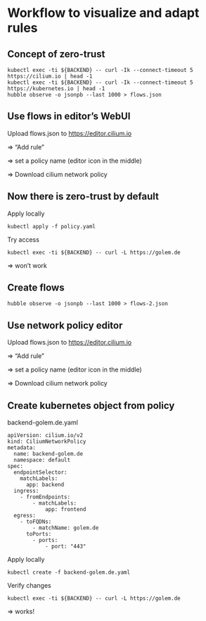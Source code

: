 # Workflow to visualize and adapt rules

## Concept of zero-trust

```
kubectl exec -ti ${BACKEND} -- curl -Ik --connect-timeout 5 https://cilium.io | head -1
kubectl exec -ti ${BACKEND} -- curl -Ik --connect-timeout 5 https://kubernetes.io | head -1
hubble observe -o jsonpb --last 1000 > flows.json
```

## Use flows in editor’s WebUI

Upload flows.json to https://editor.cilium.io

=> “Add rule” 

=> set a policy name (editor icon in the middle)

=> Download cilium network policy

## Now there is zero-trust by default

Apply locally

```
kubectl apply -f policy.yaml
```
Try access

```
kubectl exec -ti ${BACKEND} -- curl -L https://golem.de
```

=> won’t work 

## Create flows

```
hubble observe -o jsonpb --last 1000 > flows-2.json
```

## Use network policy editor

Upload flows.json to https://editor.cilium.io

=> “Add rule” 

=> set a policy name (editor icon in the middle)

=> Download cilium network policy

## Create kubernetes object from policy

backend-golem.de.yaml
```
apiVersion: cilium.io/v2
kind: CiliumNetworkPolicy
metadata:
  name: backend-golem.de
  namespace: default
spec:
  endpointSelector:
    matchLabels:
      app: backend
  ingress:
    - fromEndpoints:
        - matchLabels:
            app: frontend
  egress:
    - toFQDNs:
        - matchName: golem.de
      toPorts:
        - ports:
            - port: "443"
```

Apply locally
```
kubectl create -f backend-golem.de.yaml
```

Verify changes

```
kubectl exec -ti ${BACKEND} -- curl -L https://golem.de
```
=> works!
